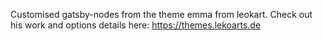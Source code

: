 Customised gatsby-nodes from the theme emma from leokart. Check out his work and options details here: <a href="https://themes.lekoarts.de">https://themes.lekoarts.de</a>

